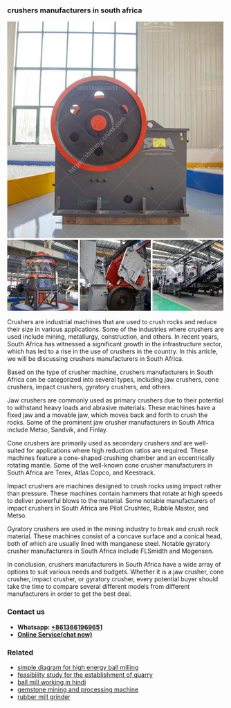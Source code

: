 <h3>crushers manufacturers in south africa</h3><img src='1704791490.jpg' alt=''><p>Crushers are industrial machines that are used to crush rocks and reduce their size in various applications. Some of the industries where crushers are used include mining, metallurgy, construction, and others. In recent years, South Africa has witnessed a significant growth in the infrastructure sector, which has led to a rise in the use of crushers in the country. In this article, we will be discussing crushers manufacturers in South Africa.</p><p>Based on the type of crusher machine, crushers manufacturers in South Africa can be categorized into several types, including jaw crushers, cone crushers, impact crushers, gyratory crushers, and others.</p><p>Jaw crushers are commonly used as primary crushers due to their potential to withstand heavy loads and abrasive materials. These machines have a fixed jaw and a movable jaw, which moves back and forth to crush the rocks. Some of the prominent jaw crusher manufacturers in South Africa include Metso, Sandvik, and Finlay.</p><p>Cone crushers are primarily used as secondary crushers and are well-suited for applications where high reduction ratios are required. These machines feature a cone-shaped crushing chamber and an eccentrically rotating mantle. Some of the well-known cone crusher manufacturers in South Africa are Terex, Atlas Copco, and Keestrack.</p><p>Impact crushers are machines designed to crush rocks using impact rather than pressure. These machines contain hammers that rotate at high speeds to deliver powerful blows to the material. Some notable manufacturers of impact crushers in South Africa are Pilot Crushtec, Rubble Master, and Metso.</p><p>Gyratory crushers are used in the mining industry to break and crush rock material. These machines consist of a concave surface and a conical head, both of which are usually lined with manganese steel. Notable gyratory crusher manufacturers in South Africa include FLSmidth and Mogensen.</p><p>In conclusion, crushers manufacturers in South Africa have a wide array of options to suit various needs and budgets. Whether it is a jaw crusher, cone crusher, impact crusher, or gyratory crusher, every potential buyer should take the time to compare several different models from different manufacturers in order to get the best deal.</p><h3>Contact us</h3><ul><li><strong>Whatsapp:&nbsp;<a href="https://wa.me/8613661969651">+8613661969651</a></strong></li><li><a href="https://swt.shibang-china.com/?git&amp;zhl&amp;crushers manufacturers in south africa"><strong>Online Service(chat now)</strong></a></li></ul><h3>Related</h3><ul><li><a href='simple diagram for high energy ball milling.md'>simple diagram for high energy ball milling</a></li><li><a href='feasibility study for the establishment of quarry.md'>feasibility study for the establishment of quarry</a></li><li><a href='ball mill working in hindi.md'>ball mill working in hindi</a></li><li><a href='gemstone mining and processing machine.md'>gemstone mining and processing machine</a></li><li><a href='rubber mill grinder.md'>rubber mill grinder</a></li></ul>